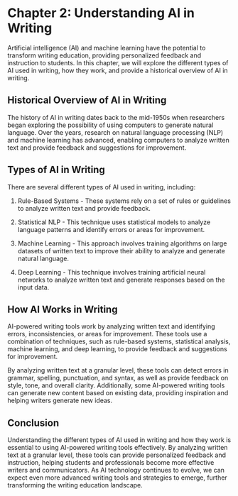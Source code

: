 Chapter 2: Understanding AI in Writing
======================================

Artificial intelligence (AI) and machine learning have the potential to transform writing education, providing personalized feedback and instruction to students. In this chapter, we will explore the different types of AI used in writing, how they work, and provide a historical overview of AI in writing.

Historical Overview of AI in Writing
------------------------------------

The history of AI in writing dates back to the mid-1950s when researchers began exploring the possibility of using computers to generate natural language. Over the years, research on natural language processing (NLP) and machine learning has advanced, enabling computers to analyze written text and provide feedback and suggestions for improvement.

Types of AI in Writing
----------------------

There are several different types of AI used in writing, including:

1. Rule-Based Systems - These systems rely on a set of rules or guidelines to analyze written text and provide feedback.

2. Statistical NLP - This technique uses statistical models to analyze language patterns and identify errors or areas for improvement.

3. Machine Learning - This approach involves training algorithms on large datasets of written text to improve their ability to analyze and generate natural language.

4. Deep Learning - This technique involves training artificial neural networks to analyze written text and generate responses based on the input data.

How AI Works in Writing
-----------------------

AI-powered writing tools work by analyzing written text and identifying errors, inconsistencies, or areas for improvement. These tools use a combination of techniques, such as rule-based systems, statistical analysis, machine learning, and deep learning, to provide feedback and suggestions for improvement.

By analyzing written text at a granular level, these tools can detect errors in grammar, spelling, punctuation, and syntax, as well as provide feedback on style, tone, and overall clarity. Additionally, some AI-powered writing tools can generate new content based on existing data, providing inspiration and helping writers generate new ideas.

Conclusion
----------

Understanding the different types of AI used in writing and how they work is essential to using AI-powered writing tools effectively. By analyzing written text at a granular level, these tools can provide personalized feedback and instruction, helping students and professionals become more effective writers and communicators. As AI technology continues to evolve, we can expect even more advanced writing tools and strategies to emerge, further transforming the writing education landscape.
